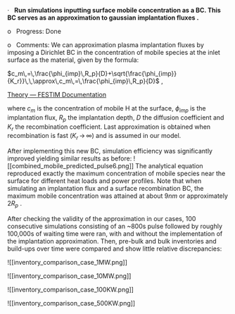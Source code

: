 ·   **Run simulations inputting surface mobile concentration as a BC. This BC serves as an approximation to gaussian implantation fluxes .**

o   Progress: Done

o   Comments: We can approximation plasma implantation fluxes by imposing a Dirichlet BC in the concentration of mobile species at the inlet surface as the material, given by the formula:

 $c_m\,=\,\frac{\phi_{imp}\,R_p}{D}+\sqrt{\frac{\phi_{imp}}{K_r}}\,\,\approx\,c_m\,=\,\frac{\phi_{imp}\,R_p}{D}$ , 

[Theory — FESTIM Documentation](https://festim.readthedocs.io/en/latest/theory.html#plasma-implantation-approximation)

where $c_m$ is the concentration of mobile H at the surface, $\phi_{imp}$ is the implantation flux, $R_p$ the implantation depth, $D$ the diffusion coefficient and $K_r$ the recombination coefficient. Last approximation is obtained when recombination is fast ($K_r\,\to\,\infty$) and is assumed in our model.

After implementing this new BC, simulation efficiency was significantly improved yielding similar results as before:
![[combined_mobile_predicted_pulse6.png]]
The analytical equation reproduced exactly the maximum concentration of mobile species near the surface for different heat loads and power profiles. Note that when simulating an implantation flux and a surface recombination BC, the maximum mobile concentration was attained at about $9nm$ or approximately $2R_p$ .

After checking the validity of the approximation in our cases, 100 consecutive simulations consisting of an ~800s pulse followed by roughly 100,000s of waiting time were ran, with and without the implementation of the implantation approximation. Then, pre-bulk and bulk inventories and build-ups over time were compared and show little relative discrepancies:

![[inventory_comparison_case_1MW.png]]

![[inventory_comparison_case_10MW.png]]

![[inventory_comparison_case_100KW.png]]

![[inventory_comparison_case_500KW.png]]